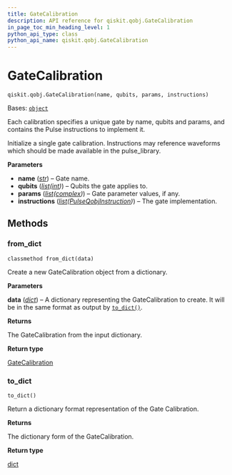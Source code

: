 ```yaml
---
title: GateCalibration
description: API reference for qiskit.qobj.GateCalibration
in_page_toc_min_heading_level: 1
python_api_type: class
python_api_name: qiskit.qobj.GateCalibration
---
```


# GateCalibration

<span id="qiskit.qobj.GateCalibration" />

`qiskit.qobj.GateCalibration(name, qubits, params, instructions)`

Bases: [`object`](https://docs.python.org/3/library/functions.html#object "(in Python v3.11)")

Each calibration specifies a unique gate by name, qubits and params, and contains the Pulse instructions to implement it.

Initialize a single gate calibration. Instructions may reference waveforms which should be made available in the pulse\_library.

**Parameters**

*   **name** ([*str*](https://docs.python.org/3/library/stdtypes.html#str "(in Python v3.11)")) – Gate name.
*   **qubits** ([*list*](https://docs.python.org/3/library/stdtypes.html#list "(in Python v3.11)")*(*[*int*](https://docs.python.org/3/library/functions.html#int "(in Python v3.11)")*)*) – Qubits the gate applies to.
*   **params** ([*list*](https://docs.python.org/3/library/stdtypes.html#list "(in Python v3.11)")*(*[*complex*](https://docs.python.org/3/library/functions.html#complex "(in Python v3.11)")*)*) – Gate parameter values, if any.
*   **instructions** ([*list*](https://docs.python.org/3/library/stdtypes.html#list "(in Python v3.11)")*(*[*PulseQobjInstruction*](qiskit.qobj.PulseQobjInstruction "qiskit.qobj.PulseQobjInstruction")*)*) – The gate implementation.

## Methods

### from\_dict

<span id="qiskit.qobj.GateCalibration.from_dict" />

`classmethod from_dict(data)`

Create a new GateCalibration object from a dictionary.

**Parameters**

**data** ([*dict*](https://docs.python.org/3/library/stdtypes.html#dict "(in Python v3.11)")) – A dictionary representing the GateCalibration to create. It will be in the same format as output by [`to_dict()`](#qiskit.qobj.GateCalibration.to_dict "qiskit.qobj.GateCalibration.to_dict").

**Returns**

The GateCalibration from the input dictionary.

**Return type**

[GateCalibration](#qiskit.qobj.GateCalibration "qiskit.qobj.GateCalibration")

### to\_dict

<span id="qiskit.qobj.GateCalibration.to_dict" />

`to_dict()`

Return a dictionary format representation of the Gate Calibration.

**Returns**

The dictionary form of the GateCalibration.

**Return type**

[dict](https://docs.python.org/3/library/stdtypes.html#dict "(in Python v3.11)")

